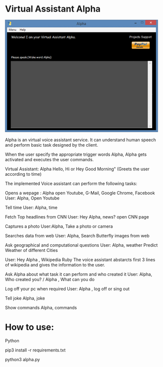 # Virtual Assistant Alpha

![Alpha](alpha.gif)


Alpha is an virtual voice assistant service. It can understand human speech and perform basic task designed by the client.

When the user specify the appropriate trigger words  Alpha, Alpha gets activated and executes the user commands.

Virtual Assistant: Alpha Hello, Hi or Hey Good Morning" (Greets the user according to time)

The implemented Voice assistant can perform the following tasks:


Opens a wepage : Alpha open Youtube, G-Mail, Google Chrome, Facebook
User: Alpha, Open Youtube

Tell time
User: Alpha, time

Fetch Top headlines from CNN
User: Hey Alpha, news?
open CNN page

Captures a photo
User:Alpha, Take a photo or camera

Searches data from web
User: Alpha, Search Butterfly images from web

Ask geographical and computational questions
User: Alpha, weather
Predict Weather of different Cities

User: Hey Alpha , Wikipedia Ruby
The voice assistant abstarcts first 3 lines of wikipedia and gives the information to the user.

Ask Alpha about what task it can perform and who created it
User: Alpha, Who created you? / Alpha , What can you do

Log off your pc when required
User: Alpha , log off or sing out

Tell joke
Alpha, joke


Show commands
Alpha, commands


# How to use:

Python

pip3 install -r requirements.txt

python3 alpha.py



